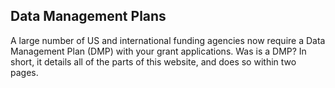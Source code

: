 ## Data Management Plans

A large number of US and international funding agencies now require a Data Management Plan (DMP) with your grant applications. Was is a DMP? In short, it details all of the parts of this website, and does so within two pages.
